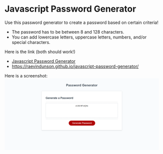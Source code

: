 # Javascript Password Generator

Use this password generator to create a password based on certain criteria!

* The password has to be between 8 and 128 characters.
* You can add lowercase letters, uppercase letters, numbers, and/or special characters.

Here is the link (both should work!)
- [Javascript Password Generator](https://raevindunson.github.io/javascript-password-generator/)
- https://raevindunson.github.io/javascript-password-generator/

Here is a screenshot:
![Javascript Password Generator Screenshot](https://github.com/raevindunson/javascript-password-generator/blob/f4c3f3bb1b20c66b0e689c27699ec0650c5bc572/Develop/Password%20Generator.PNG)
